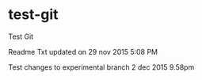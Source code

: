 # test-git
Test Git

Readme Txt updated on 29 nov 2015 5:08 PM

Test changes to experimental branch 2 dec 2015 9.58pm

